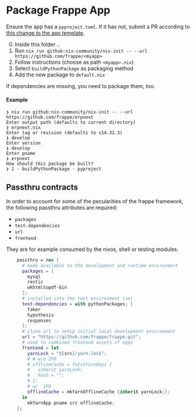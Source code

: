 # Package Frappe App

Ensure the app has a `pyproject.toml`.
If it has not, submit a PR according to [this change to the app template](https://github.com/frappe/frappe/pull/21704).

0. Inside this folder ..
1. Run `nix run github:nix-community/nix-init -- --url https://github.com/frappe/<myapp>`
2. Follow instructions (choose as path `<myapp>.nix`)
3. Select `buildPythonPackage` as packaging method
4. Add the new package to `default.nix`

If dependencies are missing, you need to package them, too.

#### Example

```console
❯ nix run github:nix-community/nix-init -- --url https://github.com/frappe/erpnext
Enter output path (defaults to current directory)
❯ erpnext.nix
Enter tag or revision (defaults to v14.31.3)
❯ develop
Enter version
❯ develop
Enter pname
❯ erpnext
How should this package be built?
❯ 1 - buildPythonPackage - pyproject
```

## Passthru contracts

In order to account for some of the pecularities of the frappe framework, the following passthru attributes are required:

- `packages`
- `test-dependencies`
- `url`
- `frontend`

They are for example consumed by the nixos, shell or testing modules.

```nix
    passthru = rec {
      # made available to the development and runtime environment
      packages = [
        mysql
        restic
        wkhtmltopdf-bin
      ];
      # installed into the test environment (vm)
      test-dependencies = with pythonPackages; [
        faker
        hypothesis
        responses
      ];
      # clone url to setup initial local development environment
      url = "https://github.com/frappe/frappe.git";
      # used to combined frontend assets of apps
      frontend = let
        yarnLock = "${src}/yarn.lock";
        # # w/o IFD
        # offlineCache = fetchYarnDeps {
        #   inherit yarnLock;
        #   hash = "";
        # };
        # w/  IFD
        offlineCache = mkYarnOfflineCache {inherit yarnLock;};
      in
        mkYarnApp pname src offlineCache;
    };
```
